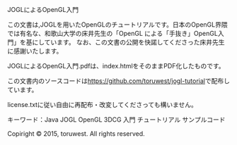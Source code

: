 JOGLによるOpenGL入門

この文書は,JOGLを用いたOpenGLのチュートリアルです。日本のOpenGL界隈では有名な、和歌山大学の床井先生の「OpenGL による「手抜き」OpenGL入門」を基にしています。
なお、この文書の公開を快諾してくださった床井先生に感謝いたします。

JOGLによるOpenGL入門.pdfは、index.htmlをそのままPDF化したものです。

この文書内のソースコードは<https://github.com/toruwest/jogl-tutorial>で配布しています。

license.txtに従い自由に再配布・改変してくださっても構いません。

キーワード：Java JOGL OpenGL 3DCG 入門 チュートリアル サンプルコード

Copiright © 2015, toruwest. All rights reserved.